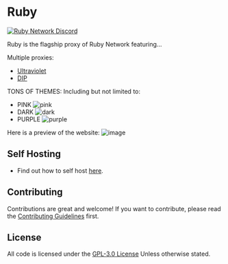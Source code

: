 # Ruby

[![Ruby Network Discord](https://invidget.switchblade.xyz/hzCjSFQeeZ?theme=dark)](https://discord.gg/hzCjSFQeeZ)

Ruby is the flagship proxy of Ruby Network featuring...

Multiple proxies:
- [Ultraviolet](https://github.com/titaniumnetwork-dev/Ultraviolet)
- [DIP](https://github.com/Dynamic-Interception-Proxy/DIP)

TONS OF THEMES:
Including but not limited to:
  - PINK ![pink](https://user-images.githubusercontent.com/73721704/212525165-a8757db4-cac9-47fd-b5c7-6dd5e1933cdb.png)
  - DARK ![dark](https://user-images.githubusercontent.com/73721704/212525233-12717d9d-5219-4fee-b467-6268ef595acb.png)
  - PURPLE ![purple](https://user-images.githubusercontent.com/73721704/212525283-312a07e3-fb7d-4c99-8187-2c2ba31864de.png)

Here is a preview of the website: 
![image](https://user-images.githubusercontent.com/73721704/212001695-7cbf00c7-b13b-419f-8373-aa5372b143fc.png)

## Self Hosting
- Find out how to self host [here](https://github.com/Ruby-Network/ruby/wiki/Self-Host-On-Your-Own-Machine).

## Contributing
Contributions are great and welcome! If you want to contribute, please read the [Contributing Guidelines](./.github/CONTRIBUTING.md) first.

## License
All code is licensed under the [GPL-3.0 License](./LICENSE.md) Unless otherwise stated.
